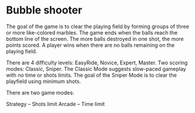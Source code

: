 # Bubble shooter
The goal of the game is to clear the playing field by forming groups of three or more like-colored marbles. The game ends when the balls reach the bottom line of the screen. The more balls destroyed in one shot, the more points scored. A player wins when there are no balls remaining on the playing field.

There are 4 difficulty levels: EasyRide, Novice, Expert, Master. Two scoring modes: Classic, Sniper. The Classic Mode suggests slow-paced gameplay with no time or shots limits. The goal of the Sniper Mode is to clear the playfield using minimum shots.

There are two game modes:

Strategy – Shots limit
Arcade – Time limit
